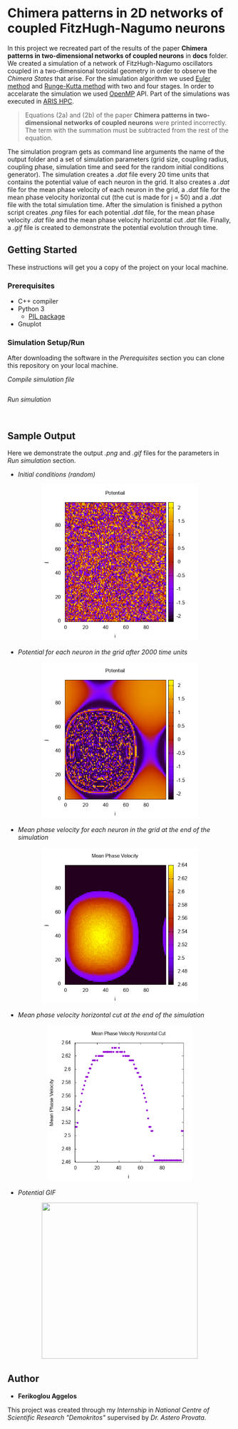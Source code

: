 # Chimera patterns in 2D networks of coupled FitzHugh-Nagumo neurons

In this project we recreated part of the results of the paper __Chimera patterns in two-dimensional networks of coupled neurons__ in __docs__ folder. We created a simulation of a network of FitzHugh-Nagumo oscillators coupled in a two-dimensional toroidal geometry in order to observe the *Chimera States* that arise. For the simulation algorithm we used [Euler method](https://en.wikipedia.org/wiki/Euler_method) and [Runge-Kutta method](https://en.wikipedia.org/wiki/Runge%E2%80%93Kutta_methods) with two and four stages. In order to accelarate the simulation we used [OpenMP](https://en.wikipedia.org/wiki/OpenMP) API. Part of the simulations was executed in [ARIS HPC](https://hpc.grnet.gr/en/supercomputer/).

> Equations (2a) and (2b) of the paper __Chimera patterns in two-dimensional networks of coupled neurons__ were printed incorrectly. The term with the summation must be subtracted from the rest of the equation.

The simulation program gets as command line arguments the name of the output folder and a set of simulation parameters (grid size, coupling radius, coupling phase, simulation time and seed for the random initial conditions generator). The simulation creates a *.dat* file every 20 time units that contains the potential value of each neuron in the grid. It also creates a *.dat* file for the mean phase velocity of each neuron in the grid, a *.dat* file for the mean phase velocity horizontal cut (the cut is made for j = 50) and a *.dat* file with the total simulation time. After the simulation is finished a python script creates *.png* files for each potential *.dat* file, for the mean phase velocity *.dat* file and the mean phase velocity horizontal cut *.dat* file. Finally, a *.gif* file is created to demonstrate the potential evolution through time.

## Getting Started

These instructions will get you a copy of the project on your local machine.

### Prerequisites

* C++ compiler
* Python 3
    - [PIL package](https://pypi.org/project/Pillow/)
* Gnuplot

### Simulation Setup/Run

After downloading the software in the *Prerequisites* section you can clone this repository on your local machine.

*Compile simulation file*

```bash

```

*Run simulation*

```bash
 
```

## Sample Output

Here we demonstrate the output *.png* and *.gif* files for the parameters in *Run simulation* section.

* *Initial conditions (random)*
<p align="center">
    <img src="resources/SIMULATION_N_100_R_33_METHOD_RK2_SAMPLE/POT_IT_000000.png" width="350" height="350">
</p>

* *Potential for each neuron in the grid after 2000 time units*
<p align="center">
    <img src="resources/SIMULATION_N_100_R_33_METHOD_RK2_SAMPLE/POT_IT_200000.png" width="350" height="350">
</p>

* *Mean phase velocity for each neuron in the grid at the end of the simulation*
<p align="center">
    <img src="resources/SIMULATION_N_100_R_33_METHOD_RK2_SAMPLE/MPV.png" width="350" height="350">
</p>

* *Mean phase velocity horizontal cut at the end of the simulation*
<p align="center">
    <img src="resources/SIMULATION_N_100_R_33_METHOD_RK2_SAMPLE/MPV_HORCUT.png" width="325" height="350">
</p>

* *Potential GIF*
<p align="center">
    <img src="resources/SIMULATION_N_100_R_33_METHOD_RK2_SAMPLE/POT_GIF.gif" width="350" height="350">
</p>

## Author

* **Ferikoglou Aggelos**

This project was created through my *Internship* in *National Centre of Scientific Research "Demokritos"* supervised by *Dr. Astero Provata*.
